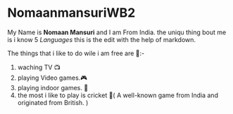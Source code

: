 # NomaanmansuriWB2

My Name is **Nomaan Mansuri** and I am From India. the uniqu thing bout me is i know 5 *Languages* this is the edit with the help of markdown.  

The things that i like to do wile i am free are 🎉:-
 1. waching TV 📺
 2. playing Video   games.🎮
 3. playing indoor games. 🎯
 4. the most i like to play is cricket 🏏( A well-known game from India and originated from British. )
 
 
 
